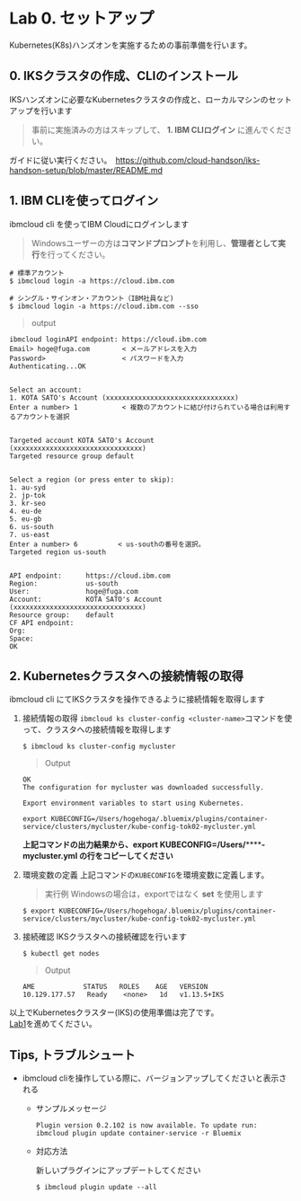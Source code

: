 # Lab 0. セットアップ
Kubernetes(K8s)ハンズオンを実施するための事前準備を行います。

## 0. IKSクラスタの作成、CLIのインストール
IKSハンズオンに必要なKubernetesクラスタの作成と、ローカルマシンのセットアップを行います

> 事前に実施済みの方はスキップして、 **1. IBM CLIログイン** に進んでください。

ガイドに従い実行ください。　https://github.com/cloud-handson/iks-handson-setup/blob/master/README.md


## 1. IBM CLIを使ってログイン
ibmcloud cli を使ってIBM Cloudにログインします

> Windowsユーザーの方は**コマンドプロンプト**を利用し、**管理者として実行**を行ってください。

```
# 標準アカウント
$ ibmcloud login -a https://cloud.ibm.com

# シングル・サインオン・アカウント（IBM社員など)
$ ibmcloud login -a https://cloud.ibm.com --sso
```

> output
```
ibmcloud loginAPI endpoint: https://cloud.ibm.com
Email> hoge@fuga.com        < メールアドレスを入力
Password>                   < パスワードを入力
Authenticating...OK


Select an account:
1. KOTA SATO's Account (xxxxxxxxxxxxxxxxxxxxxxxxxxxxxxxx)
Enter a number> 1           < 複数のアカウントに結び付けられている場合は利用するアカウントを選択


Targeted account KOTA SATO's Account (xxxxxxxxxxxxxxxxxxxxxxxxxxxxxxxx)
Targeted resource group default


Select a region (or press enter to skip):
1. au-syd
2. jp-tok
3. kr-seo
4. eu-de
5. eu-gb
6. us-south
7. us-east
Enter a number> 6          < us-southの番号を選択。
Targeted region us-south


API endpoint:      https://cloud.ibm.com
Region:            us-south
User:              hoge@fuga.com
Account:           KOTA SATO's Account (xxxxxxxxxxxxxxxxxxxxxxxxxxxxxxxx)
Resource group:    default
CF API endpoint:
Org:
Space:
OK
```


## 2. Kubernetesクラスタへの接続情報の取得
ibmcloud cli にてIKSクラスタを操作できるように接続情報を取得します

1. 接続情報の取得
    `ibmcloud ks cluster-config <cluster-name>`コマンドを使って、クラスタへの接続情報を取得します

    ```
    $ ibmcloud ks cluster-config mycluster
    ```

    > Output
    ```
    OK
    The configuration for mycluster was downloaded successfully.

    Export environment variables to start using Kubernetes.

    export KUBECONFIG=/Users/hogehoga/.bluemix/plugins/container-service/clusters/mycluster/kube-config-tok02-mycluster.yml
    ```

    **上記コマンドの出力結果から、export KUBECONFIG=/Users/********-mycluster.yml の行をコピーしてください**

2. 環境変数の定義
    上記コマンドの`KUBECONFIG`を環境変数に定義します。

    > 実行例
    > Windowsの場合は，exportではなく **set** を使用します
    ```
    $ export KUBECONFIG=/Users/hogehoga/.bluemix/plugins/container-service/clusters/mycluster/kube-config-tok02-mycluster.yml
    ```


3. 接続確認
    IKSクラスタへの接続確認を行います

    ```
    $ kubectl get nodes
    ```

    > Output
    ```
    AME            STATUS   ROLES    AGE   VERSION
    10.129.177.57   Ready    <none>   1d   v1.13.5+IKS
    ```

以上でKubernetesクラスター(IKS)の使用準備は完了です。  
[Lab1](../Lab1)を進めてください。


## Tips, トラブルシュート
* ibmcloud cliを操作している際に、バージョンアップしてくださいと表示される
    * サンプルメッセージ
        ```
        Plugin version 0.2.102 is now available. To update run: ibmcloud plugin update container-service -r Bluemix
        ```
    * 対応方法
  
        新しいプラグインにアップデートしてください
        ```
        $ ibmcloud plugin update --all
        ```
